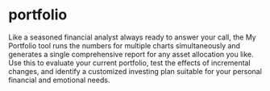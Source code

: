 # portfolio
Like a seasoned financial analyst always ready to answer your call, the My Portfolio tool runs the numbers for multiple charts simultaneously and generates a single comprehensive report for any asset allocation you like.  Use this to evaluate your current portfolio, test the effects of incremental changes, and identify a customized investing plan suitable for your personal financial and emotional needs.
